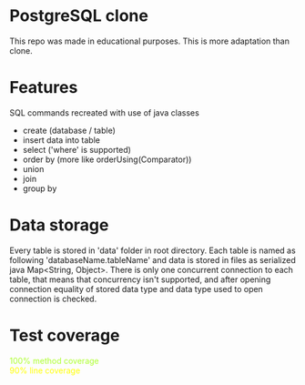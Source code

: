 # PostgreSQL clone
This repo was made in educational purposes.
This is more adaptation than clone.

# Features
SQL commands recreated with use of java classes

- create (database / table)
- insert data into table
- select ('where' is supported)
- order by (more like orderUsing(Comparator))
- union
- join
- group by

# Data storage
Every table is stored in 'data' folder in root directory. 
Each table is named as following 'databaseName.tableName' and data 
is stored in files as serialized java Map<String, Object>.
There is only one concurrent connection to each table, 
that means that concurrency isn't supported, and 
after opening connection equality of stored data type and data type used 
to open connection is checked.

# Test coverage
<div style="color: greenyellow">100% method coverage</div>
<div style="color: yellow">90% line coverage</div>
